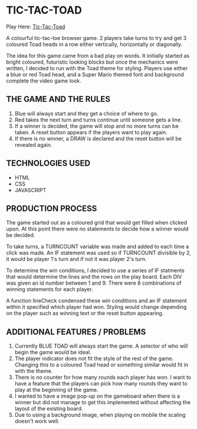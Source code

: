 # TIC-TAC-TOAD


Play Here: [Tic-Tac-Toad](https://tuckered.github.io/Tic-Tac-Toad/)

A colourful tic-tac-toe browser game. 2 players take turns to try and get 3 coloured Toad heads in a row either vertically, horizontally or diagonally. 

The idea for this game came from a bad play on words. It initially started as bright coloured, futuristic looking blocks but once the mechanics were written, I decided to run with the Toad theme for styling. Players use either a blue or red Toad head, and a Super Mario themed font and background complete the video game look. 


## THE GAME AND THE RULES


1. Blue will always start and they get a choice of where to go.
2. Red takes the next turn and turns continue until someone gets a line.
3. If a winner is decided, the game will stop and no more turns can be taken. A reset button appears if the players want to play again. 
4. If there is no winner, a DRAW is declared and the reset button will be revealed again. 


## TECHNOLOGIES USED

* HTML
* CSS
* JAVASCRIPT


## PRODUCTION PROCESS

The game started out as a coloured grid that would get filled when clicked upon. At this point there were no statements to decide how a winner would be decided. 

To take turns, a TURNCOUNT variable was made and added to each time a click was made. An IF statement was used so if TURNCOUNT divisible by 2, it would be player 1's turn and if not it was player 2's turn. 

To determine the win conditions, I decided to use a series of IF statments that would determine the lines and the rows on the play board. Each DIV was given an id number between 1 and 9. There were 8 combinations of winning statements for each player. 

A function lineCheck condensed these win conditions and an IF statement within it specified which player had won. Styling would change depending on the player such as winning text or the reset button appearing. 


## ADDITIONAL FEATURES / PROBLEMS

1. Currently BLUE TOAD will always start the game. A selector of who will begin the game would be ideal. 
2. The player indicator does not fit the style of the rest of the game. Changing this to a coloured Toad head or something similar would fit in with the theme. 
3. There is no counter for how many rounds each player has won. I want to have a feature that the players can pick how many rounds they want to play at the beginning of the game. 
4. I wanted to have a image pop-up on the gameboard when there is a winner but did not manage to get this implemented without affecting the layout of the existing board. 
5. Due to using a background image, when playing on mobile the scaling doesn't work well. 
